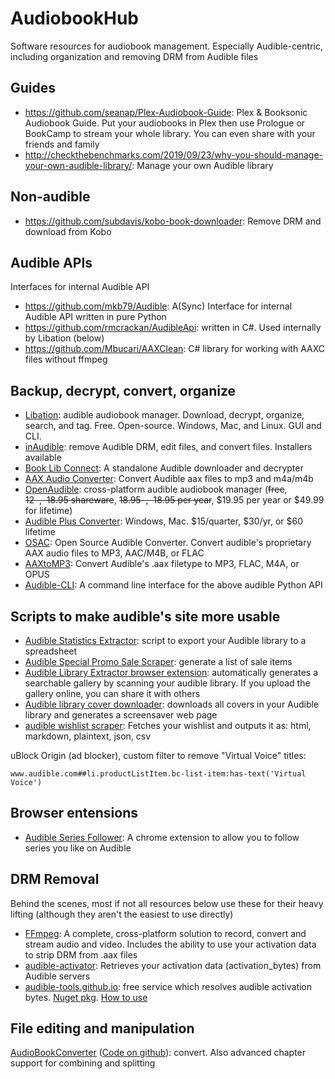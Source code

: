 # AudiobookHub
Software resources for audiobook management. Especially Audible-centric, including organization and removing DRM from Audible files

## Guides
* https://github.com/seanap/Plex-Audiobook-Guide: Plex & Booksonic Audiobook Guide. Put your audiobooks in Plex then use Prologue or BookCamp to stream your whole library. You can even share with your friends and family
* http://checkthebenchmarks.com/2019/09/23/why-you-should-manage-your-own-audible-library/: Manage your own Audible library

## Non-audible

* https://github.com/subdavis/kobo-book-downloader: Remove DRM and download from Kobo

## Audible APIs

Interfaces for internal Audible API

* https://github.com/mkb79/Audible: A(Sync) Interface for internal Audible API written in pure Python
* https://github.com/rmcrackan/AudibleApi: written in C#. Used internally by Libation (below)
* https://github.com/Mbucari/AAXClean: C# library for working with AAXC files without ffmpeg

## Backup, decrypt, convert, organize

* [Libation](https://github.com/rmcrackan/Libation): audible audiobook manager. Download, decrypt, organize, search, and tag. Free. Open-source. Windows, Mac, and Linux. GUI and CLI.
* [inAudible](https://github.com/rmcrackan/inAudible): remove Audible DRM, edit files, and convert files. Installers available
* [Book Lib Connect](https://github.com/audiamus/BookLibConnect): A standalone Audible downloader and decrypter
* [AAX Audio Converter](https://github.com/audiamus/AaxAudioConverter): Convert Audible aax files to mp3 and m4a/m4b
* [OpenAudible](https://openaudible.org/): cross-platform audible audiobook manager (~~free~~, ~~$12~~, ~~$18.95 shareware~~, ~~$18.95~~, ~~$18.95 per year~~, $19.95 per year or $49.99 for lifetime)
* [Audible Plus Converter](https://www.z3kit.com/audorplus/): Windows, Mac. $15/quarter, $30/yr, or $60 lifetime
* [OSAC](https://github.com/adrifcastr/OSAC): Open Source Audible Converter. Convert audible's proprietary AAX audio files to MP3, AAC/M4B, or FLAC
* [AAXtoMP3](https://github.com/KrumpetPirate/AAXtoMP3): Convert Audible's .aax filetype to MP3, FLAC, M4A, or OPUS
* [Audible-CLI](https://github.com/mkb79/audible-cli): A command line interface for the above audible Python API

## Scripts to make audible's site more usable

* [Audible Statistics Extractor](https://www.themodernnomad.com/audible-statistics-extractor/): script to export your Audible library to a spreadsheet
* [Audible Special Promo Sale Scraper](https://github.com/joonaspaakko/audible-special-promo-sale-scraper): generate a list of sale items
* [Audible Library Extractor browser extension](https://github.com/joonaspaakko/audible-library-extractor/): automatically generates a searchable gallery by scanning your audible library. If you upload the gallery online, you can share it with others
* [Audible library cover downloader](https://github.com/joonaspaakko/audible-library-cover-downloader): downloads all covers in your Audible library and generates a screensaver web page
* [audible wishlist scraper](https://github.com/joonaspaakko/audible-wishlist-scraper): Fetches your wishlist and outputs it as: html, markdown, plaintext, json, csv

uBlock Origin (ad blocker), custom filter to remove "Virtual Voice" titles:

`www.audible.com##li.productListItem.bc-list-item:has-text('Virtual Voice')`

## Browser entensions

* [Audible Series Follower](https://chrome.google.com/webstore/detail/audible-series-follower/ginemimjkldnbpgllnjnfkggfjckiekm): A chrome extension to allow you to follow series you like on Audible

## DRM Removal

Behind the scenes, most if not all resources below use these for their heavy lifting (although they aren't the easiest to use directly)

* [FFmpeg](https://ffmpeg.org/ffmpeg-all.html#Audible-AAX): A complete, cross-platform solution to record, convert and stream audio and video. Includes the ability to use your activation data to strip DRM from .aax files
* [audible-activator](https://github.com/inAudible-NG/audible-activator): Retrieves your activation data (activation_bytes) from Audible servers
* [audible-tools.github.io](https://audible-tools.github.io): free service which resolves audible activation bytes. [Nuget pkg](https://www.nuget.org/packages/Aax.Activation.ApiClient/1.0.0). [How to use](https://github.com/JKamsker/OSAC/blob/master/OSAC/MainWindow.xaml.cs#L172)

## File editing and manipulation
[AudioBookConverter](https://www.recoupler.com/products/audiobookconverter) ([Code on github](https://github.com/yermak/AudioBookConverter)): convert. Also advanced chapter support for combining and splitting
